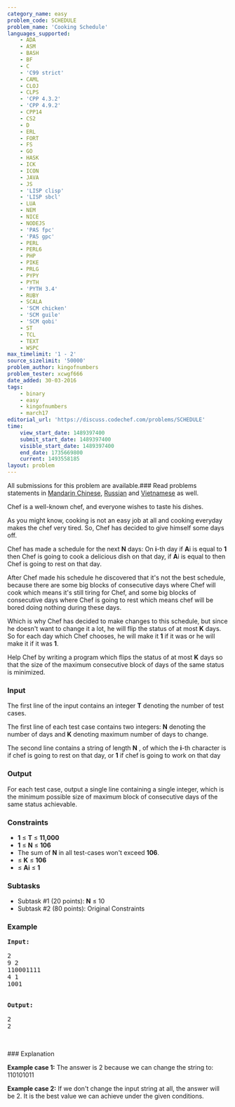 ```yaml
---
category_name: easy
problem_code: SCHEDULE
problem_name: 'Cooking Schedule'
languages_supported:
    - ADA
    - ASM
    - BASH
    - BF
    - C
    - 'C99 strict'
    - CAML
    - CLOJ
    - CLPS
    - 'CPP 4.3.2'
    - 'CPP 4.9.2'
    - CPP14
    - CS2
    - D
    - ERL
    - FORT
    - FS
    - GO
    - HASK
    - ICK
    - ICON
    - JAVA
    - JS
    - 'LISP clisp'
    - 'LISP sbcl'
    - LUA
    - NEM
    - NICE
    - NODEJS
    - 'PAS fpc'
    - 'PAS gpc'
    - PERL
    - PERL6
    - PHP
    - PIKE
    - PRLG
    - PYPY
    - PYTH
    - 'PYTH 3.4'
    - RUBY
    - SCALA
    - 'SCM chicken'
    - 'SCM guile'
    - 'SCM qobi'
    - ST
    - TCL
    - TEXT
    - WSPC
max_timelimit: '1 - 2'
source_sizelimit: '50000'
problem_author: kingofnumbers
problem_tester: xcwgf666
date_added: 30-03-2016
tags:
    - binary
    - easy
    - kingofnumbers
    - march17
editorial_url: 'https://discuss.codechef.com/problems/SCHEDULE'
time:
    view_start_date: 1489397400
    submit_start_date: 1489397400
    visible_start_date: 1489397400
    end_date: 1735669800
    current: 1493558185
layout: problem
---
```

All submissions for this problem are available.###  Read problems statements in [Mandarin Chinese](http://www.codechef.com/download/translated/MARCH17/mandarin/SCHEDULE.pdf?v=1), [Russian](http://www.codechef.com/download/translated/MARCH17/russian/SCHEDULE.pdf?v=1) and [Vietnamese](http://www.codechef.com/download/translated/MARCH17/vietnamese/SCHEDULE.pdf?v=1) as well.

Chef is a well-known chef, and everyone wishes to taste his dishes.

As you might know, cooking is not an easy job at all and cooking everyday makes the chef very tired. So, Chef has decided to give himself some days off.

Chef has made a schedule for the next **N** days: On **i**-th day if **A**i is equal to **1** then Chef is going to cook a delicious dish on that day, if **A**i is equal to  then Chef is going to rest on that day.

After Chef made his schedule he discovered that it's not the best schedule, because there are some big blocks of consecutive days where Chef will cook which means it's still tiring for Chef, and some big blocks of consecutive days where Chef is going to rest which means chef will be bored doing nothing during these days.

Which is why Chef has decided to make changes to this schedule, but since he doesn't want to change it a lot, he will flip the status of at most **K** days. So for each day which Chef chooses, he will make it **1** if it was  or he will make it  if it was **1**.

Help Chef by writing a program which flips the status of at most **K** days so that the size of the maximum consecutive block of days of the same status is minimized.

### Input

The first line of the input contains an integer **T** denoting the number of test cases.

The first line of each test case contains two integers: **N** denoting the number of days and **K** denoting maximum number of days to change.

The second line contains a string of length **N** , of which the **i**-th character is  if chef is going to rest on that day, or **1** if chef is going to work on that day

### Output

For each test case, output a single line containing a single integer, which is the minimum possible size of maximum block of consecutive days of the same status achievable.

### Constraints

- **1** ≤ **T** ≤ **11,000**
- **1** ≤ **N** ≤ **106**
- The sum of **N** in all test-cases won't exceed **106**.
- ≤ **K** ≤ **106**
- ≤ **Ai** ≤ **1**

### Subtasks

- Subtask #1 (20 points): **N** ≤ 10
- Subtask #2 (80 points): Original Constraints

### Example

<pre><b>Input:</b>
<tt>
2
9 2
110001111
4 1
1001
</tt>

<b>Output:</b>
<tt>
2
2
</tt>

</pre>### Explanation
**Example case 1:** The answer is 2 because we can change the string to: 110101011

**Example case 2:** If we don't change the input string at all, the answer will be 2. It is the best value we can achieve under the given conditions.
